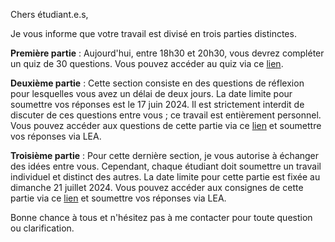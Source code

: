 Chers étudiant.e.s,

Je vous informe que votre travail est divisé en trois parties distinctes. 

**Première partie** : Aujourd'hui, entre 18h30 et 20h30, vous devrez compléter un quiz de 30 questions. Vous pouvez accéder au quiz via ce [lien](https://github.com/hrhouma/Apprentissage-Non-Supervise/blob/main/19-Examen01/Partie01.md).

**Deuxième partie** : Cette section consiste en des questions de réflexion pour lesquelles vous avez un délai de deux jours. La date limite pour soumettre vos réponses est le 17 juin 2024. Il est strictement interdit de discuter de ces questions entre vous ; ce travail est entièrement personnel. Vous pouvez accéder aux questions de cette partie via ce [lien](https://github.com/hrhouma/Apprentissage-Non-Supervise/blob/main/19-Examen01/Partie02.md) et soumettre vos réponses via LEA.

**Troisième partie** : Pour cette dernière section, je vous autorise à échanger des idées entre vous. Cependant, chaque étudiant doit soumettre un travail individuel et distinct des autres. La date limite pour cette partie est fixée au dimanche 21 juillet 2024. Vous pouvez accéder aux consignes de cette partie via ce [lien](https://github.com/hrhouma/Apprentissage-Non-Supervise/blob/main/19-Examen01/Partie03.md) et soumettre vos réponses via LEA.

Bonne chance à tous et n'hésitez pas à me contacter pour toute question ou clarification.
